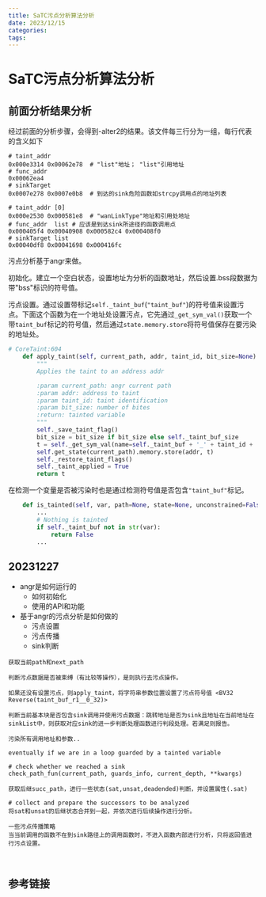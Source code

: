 ```yaml
---
title: SaTC污点分析算法分析
date: 2023/12/15
categories: 
tags:
---
```


# SaTC污点分析算法分析
## 前面分析结果分析
经过前面的分析步骤，会得到-alter2的结果。该文件每三行分为一组，每行代表的含义如下
```text
# taint_addr
0x000e3314 0x00062e78  # "list"地址； "list"引用地址
# func_addr
0x00062ea4  
# sinkTarget
0x0007e278 0x0007e0b8  # 到达的sink危险函数如strcpy调用点的地址列表

# taint_addr [0]
0x000e2530 0x000581e8  # "wanLinkType"地址和引用处地址
# func_addr  list # 应该是到达sink所途径的函数调用点
0x000405f4 0x00040908 0x000582c4 0x000408f0
# sinkTarget list
0x00040df8 0x00041698 0x000416fc
```

污点分析基于angr来做。

初始化。建立一个空白状态，设置地址为分析的函数地址，然后设置.bss段数据为带"bss"标识的符号值。

污点设置。通过设置带标记`self._taint_buf`(`"taint_buf"`)的符号值来设置污点。下面这个函数为在一个地址处设置污点，它先通过`_get_sym_val()`获取一个带`taint_buf`标记的符号值，然后通过`state.memory.store`将符号值保存在要污染的地址处。
```python
# CoreTaint:604
    def apply_taint(self, current_path, addr, taint_id, bit_size=None):
        """
        Applies the taint to an address addr

        :param current_path: angr current path
        :param addr: address to taint
        :param taint_id: taint identification
        :param bit_size: number of bites
        :return: tainted variable
        """
        self._save_taint_flag()
        bit_size = bit_size if bit_size else self._taint_buf_size
        t = self._get_sym_val(name=self._taint_buf + '_' + taint_id + '_', bits=bit_size).reversed
        self.get_state(current_path).memory.store(addr, t)
        self._restore_taint_flags()
        self._taint_applied = True
        return t
```

在检测一个变量是否被污染时也是通过检测符号值是否包含`"taint_buf"`标记。
```python
    def is_tainted(self, var, path=None, state=None, unconstrained=False):
	    ...
        # Nothing is tainted
        if self._taint_buf not in str(var):
            return False
        ...
```

## 20231227
- angr是如何运行的
	- 如何初始化
	- 使用的API和功能
- 基于angr的污点分析是如何做的
	- 污点设置
	- 污点传播
	- sink判断

```
获取当前path和next_path

判断污点数据是否被束缚（有比较等操作），是则执行去污点操作。

如果还没有设置污点，则apply_taint，将字符串参数位置设置了污点符号值 <BV32 Reverse(taint_buf_r1__0_32)>

判断当前基本块是否包含sink调用并使用污点数据：跳转地址是否为sink且地址在当前地址在sinkList中，则获取对应sink的进一步判断处理函数进行判段处理。若满足则报告。

污染所有调用地址和参数..

eventually if we are in a loop guarded by a tainted variable

```

```
# check whether we reached a sink
check_path_fun(current_path, guards_info, current_depth, **kwargs)

获取后继succ_path，进行一些状态(sat,unsat,deadended)判断，并设置属性(.sat)

# collect and prepare the successors to be analyzed
将sat和unsat的后继状态合并到一起，并依次进行后续操作进行分析。

一些污点传播策略
当当前调用的函数不在到sink路径上的调用函数时，不进入函数内部进行分析，只将返回值进行污点设置。



```






## 参考链接

